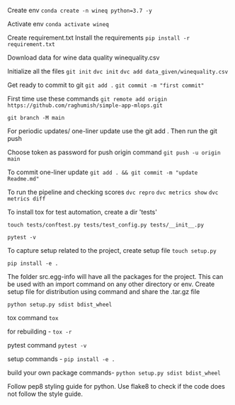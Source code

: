 Create env
```conda create -n wineq python=3.7 -y```

Activate env
```conda activate wineq```

Create requirement.txt
Install the requirements
```pip install -r requirement.txt```

Download data for wine data quality
winequality.csv

Initialize all the files
```git init```
```dvc init```
```dvc add data_given/winequality.csv```

Get ready to commit to git
```git add .```
```git commit -m "first commit"```

First time use these commands
```git remote add origin https://github.com/raghumish/simple-app-mlops.git```

```git branch -M main```

For periodic updates/ one-liner update use the git add . Then run the git push

Choose token as password for push origin command
```git push -u origin main```

To commit one-liner update
```git add . && git commit -m "update Readme.md"```

To run the pipeline and checking scores
```dvc repro```
```dvc metrics show```
```dvc metrics diff```

To install tox for test automation, create a dir 'tests'

```touch tests/conftest.py tests/test_config.py tests/__init__.py```

```pytest -v```

To capture setup related to the project, create setup file
```touch setup.py```

```pip install -e .```

The folder src.egg-info will have all the packages for the project.
This can be used with an import command on any other directory or env.
Create setup file for distribution using command and share the .tar.gz file

```python setup.py sdist bdist_wheel```

tox command
```tox```

for rebuilding -
```tox -r```

pytest command
```pytest -v```

setup commands -
```pip install -e .```

build your own package commands-
```python setup.py sdist bdist_wheel```

Follow pep8 styling guide for python. 
Use flake8 to check if the code does not follow the style guide.

